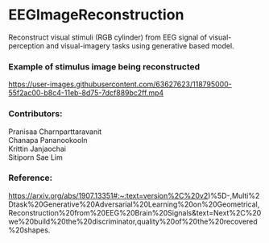# EEGImageReconstruction
Reconstruct visual stimuli (RGB cylinder) from EEG signal of visual-perception and visual-imagery tasks using generative based model.

### Example of stimulus image being reconstructed

https://user-images.githubusercontent.com/63627623/118795000-55f2ac00-b8c4-11eb-8d75-7dcf889bc2ff.mp4



### Contributors:
   Pranisaa Charnparttaravanit <br>
   Chanapa Pananookooln <br>
   Krittin Janjaochai <br>
   Sitiporn Sae Lim <br>

### Reference:
   https://arxiv.org/abs/1907.13351#:~:text=version%2C%20v2)%5D-,Multi%2Dtask%20Generative%20Adversarial%20Learning%20on%20Geometrical,Reconstruction%20from%20EEG%20Brain%20Signals&text=Next%2C%20we%20build%20the%20discriminator,quality%20of%20the%20recovered%20shapes.
